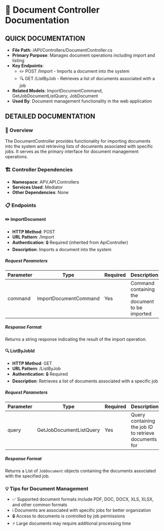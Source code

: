 # 🔧 Document Controller Documentation

## QUICK DOCUMENTATION
- **File Path**: /API/Controllers/DocumentController.cs
- **Primary Purpose**: Manages document operations including import and listing
- **Key Endpoints**: 
  - ✏️ POST /Import - Imports a document into the system
  - 🔍 GET /ListByJob - Retrieves a list of documents associated with a job
- **Related Models**: ImportDocumentCommand, GetJobDocumentListQuery, JobDocument
- **Used By**: Document management functionality in the web application

## DETAILED DOCUMENTATION

### 📝 Overview
The DocumentController provides functionality for importing documents into the system and retrieving lists of documents associated with specific jobs. It serves as the primary interface for document management operations.

### 🏗️ Controller Dependencies
- **Namespace**: APV.API.Controllers
- **Services Used**: Mediator
- **Other Dependencies**: None

### 📋 Endpoints

#### ✏️ ImportDocument
- **HTTP Method**: POST
- **URL Pattern**: /Import
- **Authentication**: 🔒 Required (inherited from ApiController)
- **Description**: Imports a document into the system

##### Request Parameters
| Parameter | Type | Required | Description |
|-----------|------|----------|-------------|
| command | ImportDocumentCommand | Yes | Command containing the document to be imported |

##### Response Format
Returns a string response indicating the result of the import operation.

#### 🔍 ListByJobId
- **HTTP Method**: GET
- **URL Pattern**: /ListByJob
- **Authentication**: 🔒 Required
- **Description**: Retrieves a list of documents associated with a specific job

##### Request Parameters
| Parameter | Type | Required | Description |
|-----------|------|----------|-------------|
| query | GetJobDocumentListQuery | Yes | Query containing the job ID to retrieve documents for |

##### Response Format
Returns a List of `JobDocument` objects containing the documents associated with the specified job.

### 💡 Tips for Document Management
- ✅ Supported document formats include PDF, DOC, DOCX, XLS, XLSX, and other common formats
- ℹ️ Documents are associated with specific jobs for better organization
- 🔒 Access to documents is controlled by job permissions
- ⚡ Large documents may require additional processing time